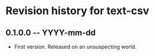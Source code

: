 # Revision history for text-csv

## 0.1.0.0 -- YYYY-mm-dd

* First version. Released on an unsuspecting world.
